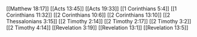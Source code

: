 [[Matthew 18:17]]
[[Acts 13:45]]
[[Acts 19:33]]
[[1 Corinthians 5:4]]
[[1 Corinthians 11:32]]
[[2 Corinthians 10:6]]
[[2 Corinthians 13:10]]
[[2 Thessalonians 3:15]]
[[2 Timothy 2:14]]
[[2 Timothy 2:17]]
[[2 Timothy 3:2]]
[[2 Timothy 4:14]]
[[Revelation 3:19]]
[[Revelation 13:1]]
[[Revelation 13:5]]

